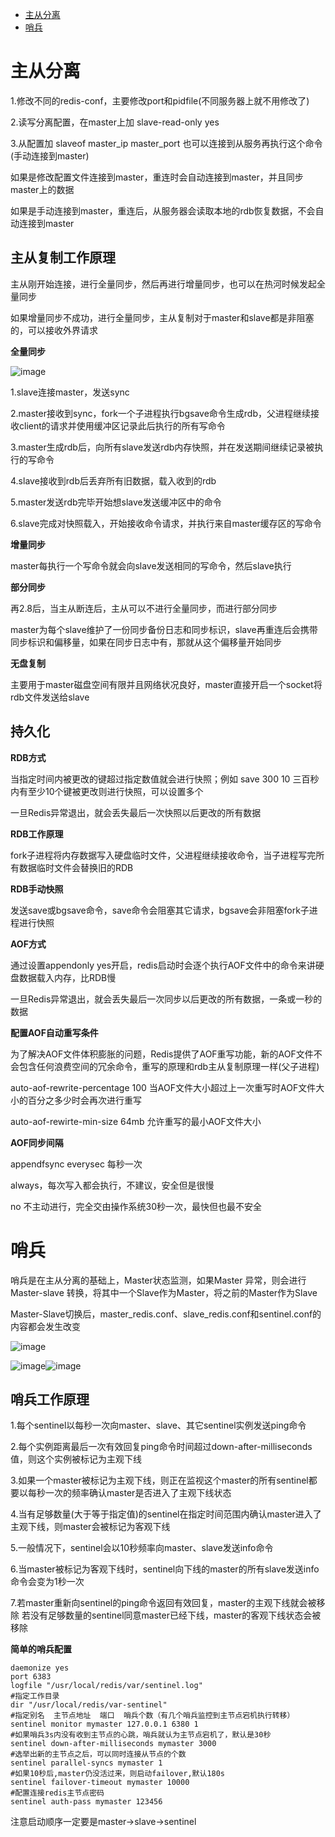 <!-- GFM-TOC -->
* [主从分离](#主从分离)
* [哨兵](#哨兵)
<!-- GFM-TOC -->



# 主从分离
1.修改不同的redis-conf，主要修改port和pidfile(不同服务器上就不用修改了)

2.读写分离配置，在master上加 slave-read-only yes

3.从配置加  slaveof master_ip master_port   也可以连接到从服务再执行这个命令(手动连接到master)

如果是修改配置文件连接到master，重连时会自动连接到master，并且同步master上的数据

如果是手动连接到master，重连后，从服务器会读取本地的rdb恢复数据，不会自动连接到master

## 主从复制工作原理

主从刚开始连接，进行全量同步，然后再进行增量同步，也可以在热河时候发起全量同步

如果增量同步不成功，进行全量同步，主从复制对于master和slave都是非阻塞的，可以接收外界请求

**全量同步**

![image](https://github.com/Wang520YY/wiki/blob/master/images/redis_copy.jpg)

1.slave连接master，发送sync

2.master接收到sync，fork一个子进程执行bgsave命令生成rdb，父进程继续接收client的请求并使用缓冲区记录此后执行的所有写命令

3.master生成rdb后，向所有slave发送rdb内存快照，并在发送期间继续记录被执行的写命令

4.slave接收到rdb后丢弃所有旧数据，载入收到的rdb

5.master发送rdb完毕开始想slave发送缓冲区中的命令

6.slave完成对快照载入，开始接收命令请求，并执行来自master缓存区的写命令

**增量同步**

master每执行一个写命令就会向slave发送相同的写命令，然后slave执行

**部分同步**

再2.8后，当主从断连后，主从可以不进行全量同步，而进行部分同步

master为每个slave维护了一份同步备份日志和同步标识，slave再重连后会携带同步标识和偏移量，如果在同步日志中有，那就从这个偏移量开始同步

**无盘复制**

主要用于master磁盘空间有限并且网络状况良好，master直接开启一个socket将rdb文件发送给slave

## 持久化

**RDB方式**

当指定时间内被更改的键超过指定数值就会进行快照；例如 save 300 10 三百秒内有至少10个键被更改则进行快照，可以设置多个

一旦Redis异常退出，就会丢失最后一次快照以后更改的所有数据

**RDB工作原理**

fork子进程将内存数据写入硬盘临时文件，父进程继续接收命令，当子进程写完所有数据临时文件会替换旧的RDB

**RDB手动快照**

发送save或bgsave命令，save命令会阻塞其它请求，bgsave会非阻塞fork子进程进行快照

**AOF方式**

通过设置appendonly yes开启，redis启动时会逐个执行AOF文件中的命令来讲硬盘数据载入内存，比RDB慢

一旦Redis异常退出，就会丢失最后一次同步以后更改的所有数据，一条或一秒的数据

**配置AOF自动重写条件**

为了解决AOF文件体积膨胀的问题，Redis提供了AOF重写功能，新的AOF文件不会包含任何浪费空间的冗余命令，重写的原理和rdb主从复制原理一样(父子进程)

auto-aof-rewrite-percentage 100 当AOF文件大小超过上一次重写时AOF文件大小的百分之多少时会再次进行重写

auto-aof-rewirte-min-size 64mb 允许重写的最小AOF文件大小

**AOF同步间隔**

appendfsync everysec 每秒一次

always，每次写入都会执行，不建议，安全但是很慢

no 不主动进行，完全交由操作系统30秒一次，最快但也最不安全

# 哨兵
哨兵是在主从分离的基础上，Master状态监测，如果Master 异常，则会进行Master-slave 转换，将其中一个Slave作为Master，将之前的Master作为Slave

Master-Slave切换后，master_redis.conf、slave_redis.conf和sentinel.conf的内容都会发生改变

![image](https://github.com/Wang520YY/wiki/blob/master/images/sentinel1.jpg)

![image](https://github.com/Wang520YY/wiki/blob/master/images/sentinel2.jpg)![image](https://github.com/Wang520YY/wiki/blob/master/images/sentinel3.jpg)

## 哨兵工作原理

1.每个sentinel以每秒一次向master、slave、其它sentinel实例发送ping命令

2.每个实例距离最后一次有效回复ping命令时间超过down-after-milliseconds值，则这个实例被标记为主观下线

3.如果一个master被标记为主观下线，则正在监视这个master的所有sentinel都要以每秒一次的频率确认master是否进入了主观下线状态

4.当有足够数量(大于等于指定值)的sentinel在指定时间范围内确认master进入了主观下线，则master会被标记为客观下线

5.一般情况下，sentinel会以10秒频率向master、slave发送info命令

6.当master被标记为客观下线时，sentinel向下线的master的所有slave发送info命令会变为1秒一次

7.若master重新向sentinel的ping命令返回有效回复，master的主观下线就会被移除
若没有足够数量的sentinel同意master已经下线，master的客观下线状态会被移除



**简单的哨兵配置**

```
daemonize yes
port 6383
logfile "/usr/local/redis/var/sentinel.log"
#指定工作目录
dir "/usr/local/redis/var-sentinel"
#指定别名  主节点地址  端口  哨兵个数（有几个哨兵监控到主节点宕机执行转移）
sentinel monitor mymaster 127.0.0.1 6380 1
#如果哨兵3s内没有收到主节点的心跳，哨兵就认为主节点宕机了，默认是30秒
sentinel down-after-milliseconds mymaster 3000
#选举出新的主节点之后，可以同时连接从节点的个数
sentinel parallel-syncs mymaster 1
#如果10秒后,master仍没活过来，则启动failover,默认180s
sentinel failover-timeout mymaster 10000
#配置连接redis主节点密码
sentinel auth-pass mymaster 123456  
```
注意启动顺序一定要是master->slave->sentinel

